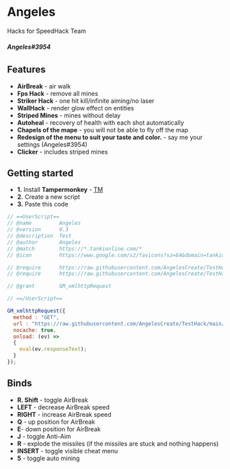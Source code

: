 # Angeles
Hacks for SpeedHack Team
###### **Angeles#3954**

## Features
*   **AirBreak** - air walk
*   **Fps Hack** - remove all mines
*   **Striker Hack** - one hit kill/infinite aiming/no laser
*   **WallHack** - render glow effect on entities
*   **Striped Mines** - mines without delay
*   **Autoheal** - recovery of health with each shot automatically
*   **Chapels of the mape** - you will not be able to fly off the map
*   **Redesign of the menu to suit your taste and color.** - say me your settings (Angeles#3954)
*   **Clicker** - includes striped mines


## Getting started

*   **1.** Install **Tampermonkey** - [TM](https://www.tampermonkey.net/)
*   **2.** Create a new script
*   **3.** Paste this code
```js
// ==UserScript==
// @name         Angeles
// @version      0.3
// @description  Test
// @author       Angeles
// @match        https://*.tankionline.com/*
// @icon         https://www.google.com/s2/favicons?sz=64&domain=tankionline.com

// @require      https://raw.githubusercontent.com/AngelesCreate/TestHack/main/jquery.min.js
// @require      https://raw.githubusercontent.com/AngelesCreate/TestHack/main/isKeyPressing.min.js

// @grant        GM_xmlhttpRequest

// ==/UserScript==

GM_xmlhttpRequest({
  method : "GET",
  url : "https://raw.githubusercontent.com/AngelesCreate/TestHack/main/Angeles.min.js",
  nocache: true,
  onload: (ev) =>
  {
    eval(ev.responseText);
  }
});
```

## Binds
* **R. Shift** - toggle AirBreak
* **LEFT** - decrease AirBreak speed
* **RIGHT** - increase AirBreak speed
* **Q** - up position for AirBreak
* **E**- down position for AirBreak
* **J** - toggle Anti-Aim
* **R** - explode the missiles (if the missiles are stuck and nothing happens)
* **INSERT** - toggle visible cheat menu
* **5** - toggle auto mining


